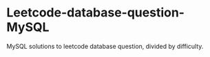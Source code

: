 # Leetcode-database-question-MySQL
MySQL solutions to leetcode database question, divided by difficulty.
